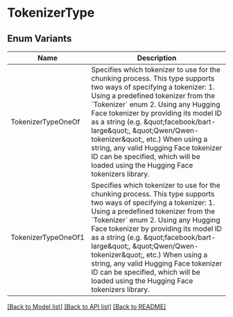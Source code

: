 # TokenizerType

## Enum Variants

| Name | Description |
|---- | -----|
| TokenizerTypeOneOf | Specifies which tokenizer to use for the chunking process.  This type supports two ways of specifying a tokenizer: 1. Using a predefined tokenizer from the &#x60;Tokenizer&#x60; enum 2. Using any Hugging Face tokenizer by providing its model ID as a string    (e.g. \&quot;facebook/bart-large\&quot;, \&quot;Qwen/Qwen-tokenizer\&quot;, etc.)  When using a string, any valid Hugging Face tokenizer ID can be specified, which will be loaded using the Hugging Face tokenizers library. |
| TokenizerTypeOneOf1 | Specifies which tokenizer to use for the chunking process.  This type supports two ways of specifying a tokenizer: 1. Using a predefined tokenizer from the &#x60;Tokenizer&#x60; enum 2. Using any Hugging Face tokenizer by providing its model ID as a string    (e.g. \&quot;facebook/bart-large\&quot;, \&quot;Qwen/Qwen-tokenizer\&quot;, etc.)  When using a string, any valid Hugging Face tokenizer ID can be specified, which will be loaded using the Hugging Face tokenizers library. |

[[Back to Model list]](../README.md#documentation-for-models) [[Back to API list]](../README.md#documentation-for-api-endpoints) [[Back to README]](../README.md)


